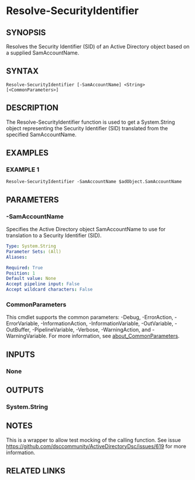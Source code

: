 
# Resolve-SecurityIdentifier

## SYNOPSIS
Resolves the Security Identifier (SID) of an Active Directory object based on a supplied SamAccountName.

## SYNTAX

```
Resolve-SecurityIdentifier [-SamAccountName] <String> [<CommonParameters>]
```

## DESCRIPTION
The Resolve-SecurityIdentifier function is used to get a System.String object representing the Security Identifier
(SID) translated from the specified SamAccountName.

## EXAMPLES

### EXAMPLE 1
```
Resolve-SecurityIdentifier -SamAccountName $adObject.SamAccountName
```

## PARAMETERS

### -SamAccountName
Specifies the Active Directory object SamAccountName to use for translation to a Security Identifier (SID).

```yaml
Type: System.String
Parameter Sets: (All)
Aliases:

Required: True
Position: 1
Default value: None
Accept pipeline input: False
Accept wildcard characters: False
```

### CommonParameters
This cmdlet supports the common parameters: -Debug, -ErrorAction, -ErrorVariable, -InformationAction, -InformationVariable, -OutVariable, -OutBuffer, -PipelineVariable, -Verbose, -WarningAction, and -WarningVariable. For more information, see [about_CommonParameters](http://go.microsoft.com/fwlink/?LinkID=113216).

## INPUTS

### None
## OUTPUTS

### System.String
## NOTES
This is a wrapper to allow test mocking of the calling function.
See issue https://github.com/dsccommunity/ActiveDirectoryDsc/issues/619 for more information.

## RELATED LINKS
